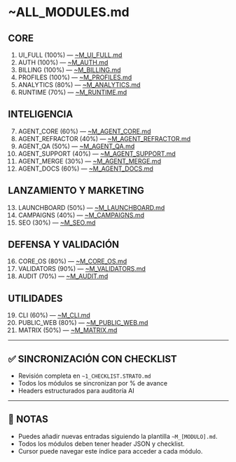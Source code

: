 <!--
STRATO INDEX HEADER
{
  "document": "~ALL_MODULES.md",
  "version": "1.1",
  "status": "en progreso",
  "modules_total": 21,
  "last_updated": "2025-06-25",
  "auditable": true,
  "linked_to": ["~1_CHECKLIST.STRATO.md", "~2_README.STRATO.md"]
}
-->

# ~ALL_MODULES.md

## CORE
1. UI_FULL (100%) — [~M_UI_FULL.md](./~M_UI_FULL.md)
2. AUTH (100%) — [~M_AUTH.md](./~M_AUTH.md)
3. BILLING (100%) — [~M_BILLING.md](./~M_BILLING.md)
4. PROFILES (100%) — [~M_PROFILES.md](./~M_PROFILES.md)
5. ANALYTICS (80%) — [~M_ANALYTICS.md](./~M_ANALYTICS.md)
6. RUNTIME (70%) — [~M_RUNTIME.md](./~M_RUNTIME.md)

## INTELIGENCIA
7. AGENT_CORE (60%) — [~M_AGENT_CORE.md](./~M_AGENT_CORE.md)
8. AGENT_REFRACTOR (40%) — [~M_AGENT_REFRACTOR.md](./~M_AGENT_REFRACTOR.md)
9. AGENT_QA (50%) — [~M_AGENT_QA.md](./~M_AGENT_QA.md)
10. AGENT_SUPPORT (40%) — [~M_AGENT_SUPPORT.md](./~M_AGENT_SUPPORT.md)
11. AGENT_MERGE (30%) — [~M_AGENT_MERGE.md](./~M_AGENT_MERGE.md)
12. AGENT_DOCS (60%) — [~M_AGENT_DOCS.md](./~M_AGENT_DOCS.md)

## LANZAMIENTO Y MARKETING
13. LAUNCHBOARD (50%) — [~M_LAUNCHBOARD.md](./~M_LAUNCHBOARD.md)
14. CAMPAIGNS (40%) — [~M_CAMPAIGNS.md](./~M_CAMPAIGNS.md)
15. SEO (30%) — [~M_SEO.md](./~M_SEO.md)

## DEFENSA Y VALIDACIÓN
16. CORE_OS (80%) — [~M_CORE_OS.md](./~M_CORE_OS.md)
17. VALIDATORS (90%) — [~M_VALIDATORS.md](./~M_VALIDATORS.md)
18. AUDIT (70%) — [~M_AUDIT.md](./~M_AUDIT.md)

## UTILIDADES
19. CLI (60%) — [~M_CLI.md](./~M_CLI.md)
20. PUBLIC_WEB (80%) — [~M_PUBLIC_WEB.md](./~M_PUBLIC_WEB.md)
21. MATRIX (50%) — [~M_MATRIX.md](./~M_MATRIX.md)

---

## ✅ SINCRONIZACIÓN CON CHECKLIST

- Revisión completa en `~1_CHECKLIST.STRATO.md`
- Todos los módulos se sincronizan por % de avance
- Headers estructurados para auditoría AI

---

## 📌 NOTAS

- Puedes añadir nuevas entradas siguiendo la plantilla `~M_[MODULO].md`.
- Todos los módulos deben tener header JSON y checklist.
- Cursor puede navegar este índice para acceder a cada módulo. 